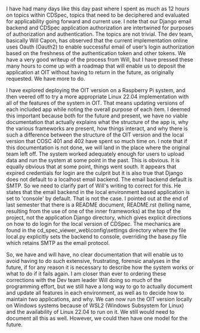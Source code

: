 I have had many days like this day past where I spent as much as 12 hours on topics within CDSpec, topics that need to be deciphered and evaluated for applicability going forward and current use. I note that our Django email backend and CDSpec application authorization are intertwined for purposes of authorization and authentication. The topics are not trivial. The dev team, basically Will Capon, has observed that the current implementation online uses Oauth (Oauth2) to enable successful email of user’s login authorization based on the freshness of the authentication token and other tokens. We have a very good writeup of the process from Will, but I have pressed these many hours to come up with a roadmap that will enable us to deposit the application at OIT without having to return in the future, as originally requested. We have more to do.

I have explored deploying the OIT version on a Raspberry Pi system, and then veered off to try a more appropriate Linux 22.04 implementation with all of the features of the system in OIT. That means updating versions of each included app while noting the overall purpose of each item. I deemed this important because both for the future and present, we have no viable documentation that actually explains what the structure of the app is, why the various frameworks are present, how things interact, and why there is such a difference between the structure of the OIT version and the local version that COSC 401 and 402 have spent so much time on. I note that if this documentation is not done, we will land in the place where the original team left off. The system worked adequately enough for users to upload data and run the system at some point in the past. This is obvious. It is equally obvious that at some point, things went south. It appears that expired credentials for login are the culprit but it is also true that Django does not default to a localhost email backend. The email backend default is SMTP. So we need to clarify part of Will's writing to correct for this. He states that the email backend in the local environment based application is set to 'console' by default. That is not the case. I pointed out at the end of last semester that there is a README document, README.rst (telling name, resulting from the use of one of the inner frameworks) at the top of the project, not the application Django directory, which gives explicit directions on how to do login for the local version of CDSpec. The mechanics are found in the cd\_spec\_viewer\_web\\config\\settings directory where the file local.py explicitly sets the backend to console, overriding the base.py file which retains SMTP as the email protocol.

So, we have and will have, no clear documentation that will enable us to avoid having to do such extensive, frustrating, forensic analyses in the future, if for any reason it is necessary to describe how the system works or what to do if it fails again. I am closer than ever to ordering these corrections with the Dev team leader Will doing so much of the programming effort, but we still have a long way to go to actually document and update all features in each environment, as well as to decide how to maintain two applications, and why. We can now run the OIT version locally on Windows systems because of WSL2 (Windows Subsystem for Linux) and the availability of Linux 22.04 to run on it. We still would need to document all this as well. However, we could then have one model for the future.  
